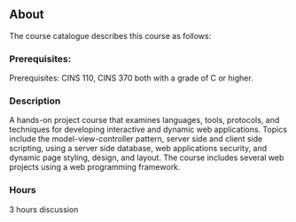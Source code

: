 ## About

The course catalogue describes this course as follows:

### Prerequisites:
Prerequisites: CINS 110, CINS 370 both with a grade of C or higher.

### Description

   A hands-on project course that examines languages, tools, protocols, and techniques for developing interactive and dynamic web applications. Topics include the model-view-controller pattern, server side and client side scripting, using a server side database, web applications security, and dynamic page styling, design, and layout. The course includes several web projects using a web programming framework.

### Hours
   3 hours discussion
